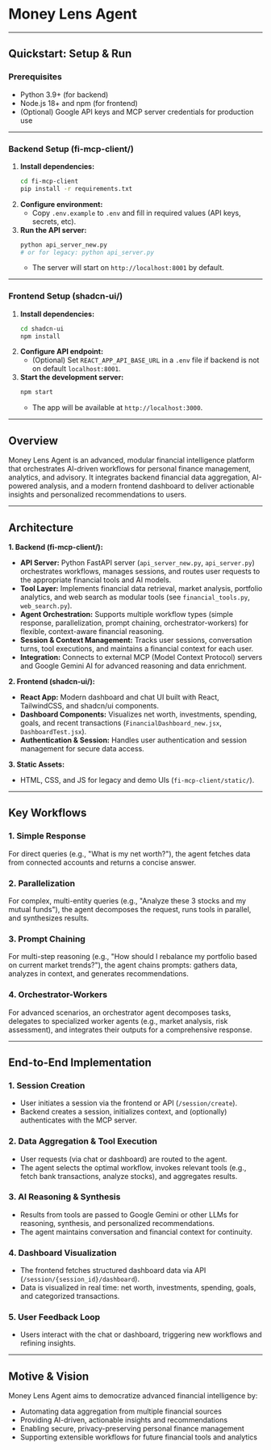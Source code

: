 
# Money Lens Agent
---

## Quickstart: Setup & Run

### Prerequisites
- Python 3.9+ (for backend)
- Node.js 18+ and npm (for frontend)
- (Optional) Google API keys and MCP server credentials for production use

---

### Backend Setup (fi-mcp-client/)
1. **Install dependencies:**
   ```bash
   cd fi-mcp-client
   pip install -r requirements.txt
   ```
2. **Configure environment:**
   - Copy `.env.example` to `.env` and fill in required values (API keys, secrets, etc).
3. **Run the API server:**
   ```bash
   python api_server_new.py
   # or for legacy: python api_server.py
   ```
   - The server will start on `http://localhost:8001` by default.

---

### Frontend Setup (shadcn-ui/)
1. **Install dependencies:**
   ```bash
   cd shadcn-ui
   npm install
   ```
2. **Configure API endpoint:**
   - (Optional) Set `REACT_APP_API_BASE_URL` in a `.env` file if backend is not on default `localhost:8001`.
3. **Start the development server:**
   ```bash
   npm start
   ```
   - The app will be available at `http://localhost:3000`.

---

## Overview

Money Lens Agent is an advanced, modular financial intelligence platform that orchestrates AI-driven workflows for personal finance management, analytics, and advisory. It integrates backend financial data aggregation, AI-powered analysis, and a modern frontend dashboard to deliver actionable insights and personalized recommendations to users.

---

## Architecture

**1. Backend (fi-mcp-client/):**
  - **API Server:** Python FastAPI server (`api_server_new.py`, `api_server.py`) orchestrates workflows, manages sessions, and routes user requests to the appropriate financial tools and AI models.
  - **Tool Layer:** Implements financial data retrieval, market analysis, portfolio analytics, and web search as modular tools (see `financial_tools.py`, `web_search.py`).
  - **Agent Orchestration:** Supports multiple workflow types (simple response, parallelization, prompt chaining, orchestrator-workers) for flexible, context-aware financial reasoning.
  - **Session & Context Management:** Tracks user sessions, conversation turns, tool executions, and maintains a financial context for each user.
  - **Integration:** Connects to external MCP (Model Context Protocol) servers and Google Gemini AI for advanced reasoning and data enrichment.

**2. Frontend (shadcn-ui/):**
  - **React App:** Modern dashboard and chat UI built with React, TailwindCSS, and shadcn/ui components.
  - **Dashboard Components:** Visualizes net worth, investments, spending, goals, and recent transactions (`FinancialDashboard_new.jsx`, `DashboardTest.jsx`).
  - **Authentication & Session:** Handles user authentication and session management for secure data access.

**3. Static Assets:**
  - HTML, CSS, and JS for legacy and demo UIs (`fi-mcp-client/static/`).

---

## Key Workflows

### 1. Simple Response
For direct queries (e.g., "What is my net worth?"), the agent fetches data from connected accounts and returns a concise answer.

### 2. Parallelization
For complex, multi-entity queries (e.g., "Analyze these 3 stocks and my mutual funds"), the agent decomposes the request, runs tools in parallel, and synthesizes results.

### 3. Prompt Chaining
For multi-step reasoning (e.g., "How should I rebalance my portfolio based on current market trends?"), the agent chains prompts: gathers data, analyzes in context, and generates recommendations.

### 4. Orchestrator-Workers
For advanced scenarios, an orchestrator agent decomposes tasks, delegates to specialized worker agents (e.g., market analysis, risk assessment), and integrates their outputs for a comprehensive response.

---

## End-to-End Implementation

### 1. Session Creation
- User initiates a session via the frontend or API (`/session/create`).
- Backend creates a session, initializes context, and (optionally) authenticates with the MCP server.

### 2. Data Aggregation & Tool Execution
- User requests (via chat or dashboard) are routed to the agent.
- The agent selects the optimal workflow, invokes relevant tools (e.g., fetch bank transactions, analyze stocks), and aggregates results.

### 3. AI Reasoning & Synthesis
- Results from tools are passed to Google Gemini or other LLMs for reasoning, synthesis, and personalized recommendations.
- The agent maintains conversation and financial context for continuity.

### 4. Dashboard Visualization
- The frontend fetches structured dashboard data via API (`/session/{session_id}/dashboard`).
- Data is visualized in real time: net worth, investments, spending, goals, and categorized transactions.

### 5. User Feedback Loop
- Users interact with the chat or dashboard, triggering new workflows and refining insights.

---



## Motive & Vision

Money Lens Agent aims to democratize advanced financial intelligence by:
- Automating data aggregation from multiple financial sources
- Providing AI-driven, actionable insights and recommendations
- Enabling secure, privacy-preserving personal finance management
- Supporting extensible workflows for future financial tools and analytics


